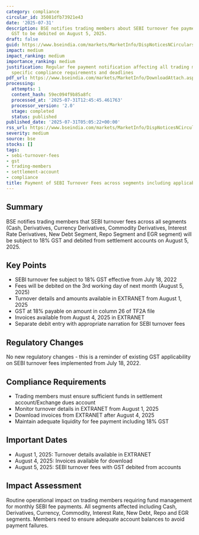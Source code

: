 ```yaml
---
category: compliance
circular_id: 35081dfb73921e43
date: '2025-07-31'
description: BSE notifies trading members about SEBI turnover fee payment with 18%
  GST to be debited on August 5, 2025.
draft: false
guid: https://www.bseindia.com/markets/MarketInfo/DispNoticesNCirculars.aspx?Noticeid={C7D263B2-47EB-4DCD-B3BF-821E25CA6518}&noticeno=20250731-2&dt=07/31/2025&icount=2&totcount=16&flag=0
impact: medium
impact_ranking: medium
importance_ranking: medium
justification: Regular fee payment notification affecting all trading members with
  specific compliance requirements and deadlines
pdf_url: https://www.bseindia.com/markets/MarketInfo/DownloadAttach.aspx?id=20250731-2&attachedId=
processing:
  attempts: 1
  content_hash: 59ec094f9b85a8fc
  processed_at: '2025-07-31T12:45:45.461763'
  processor_version: '2.0'
  stage: completed
  status: published
published_date: '2025-07-31T05:05:22+00:00'
rss_url: https://www.bseindia.com/markets/MarketInfo/DispNoticesNCirculars.aspx?Noticeid={C7D263B2-47EB-4DCD-B3BF-821E25CA6518}&noticeno=20250731-2&dt=07/31/2025&icount=2&totcount=16&flag=0
severity: medium
source: bse
stocks: []
tags:
- sebi-turnover-fees
- gst
- trading-members
- settlement-account
- compliance
title: Payment of SEBI Turnover Fees across segments including applicable GST
---
```


## Summary

BSE notifies trading members that SEBI turnover fees across all segments (Cash, Derivatives, Currency Derivatives, Commodity Derivatives, Interest Rate Derivatives, New Debt Segment, Repo Segment and EGR segment) will be subject to 18% GST and debited from settlement accounts on August 5, 2025.

## Key Points

- SEBI turnover fee subject to 18% GST effective from July 18, 2022
- Fees will be debited on the 3rd working day of next month (August 5, 2025)
- Turnover details and amounts available in EXTRANET from August 1, 2025
- GST at 18% payable on amount in column 26 of TF2A file
- Invoices available from August 4, 2025 in EXTRANET
- Separate debit entry with appropriate narration for SEBI turnover fees

## Regulatory Changes

No new regulatory changes - this is a reminder of existing GST applicability on SEBI turnover fees implemented from July 18, 2022.

## Compliance Requirements

- Trading members must ensure sufficient funds in settlement account/Exchange dues account
- Monitor turnover details in EXTRANET from August 1, 2025
- Download invoices from EXTRANET after August 4, 2025
- Maintain adequate liquidity for fee payment including 18% GST

## Important Dates

- August 1, 2025: Turnover details available in EXTRANET
- August 4, 2025: Invoices available for download
- August 5, 2025: SEBI turnover fees with GST debited from accounts

## Impact Assessment

Routine operational impact on trading members requiring fund management for monthly SEBI fee payments. All segments affected including Cash, Derivatives, Currency, Commodity, Interest Rate, New Debt, Repo and EGR segments. Members need to ensure adequate account balances to avoid payment failures.